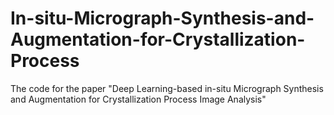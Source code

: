 # In-situ-Micrograph-Synthesis-and-Augmentation-for-Crystallization-Process
The code for the paper "Deep Learning-based in-situ Micrograph Synthesis and Augmentation for  Crystallization Process Image Analysis"
